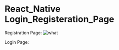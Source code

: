# React_Native Login_Registeration_Page

Registration Page:
![what](https://user-images.githubusercontent.com/75477289/101155873-c5921900-364d-11eb-82f7-63363211670b.jpeg)

Login Page:
